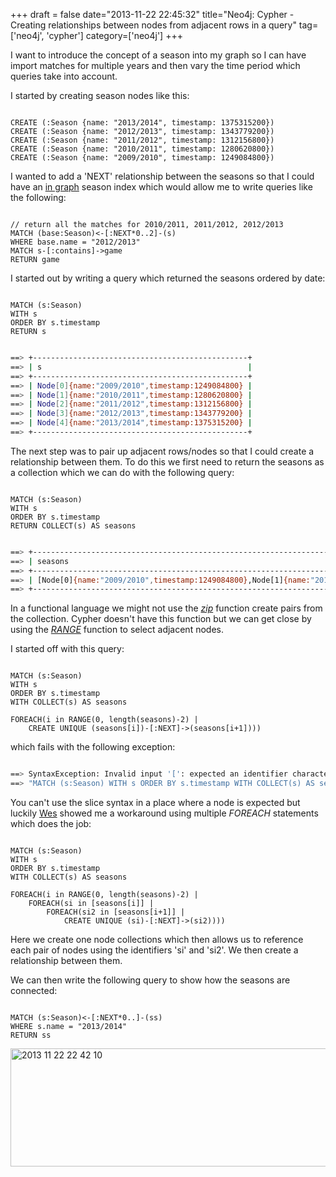 +++
draft = false
date="2013-11-22 22:45:32"
title="Neo4j: Cypher - Creating relationships between nodes from adjacent rows in a query"
tag=['neo4j', 'cypher']
category=['neo4j']
+++

<p>I want to introduce the concept of a season into my graph so I can have import matches for multiple years and then vary the time period which queries take into account.</p>


<p>I started by creating season nodes like this:</p>



~~~cypher

CREATE (:Season {name: "2013/2014", timestamp: 1375315200})
CREATE (:Season {name: "2012/2013", timestamp: 1343779200})
CREATE (:Season {name: "2011/2012", timestamp: 1312156800})
CREATE (:Season {name: "2010/2011", timestamp: 1280620800})
CREATE (:Season {name: "2009/2010", timestamp: 1249084800})
~~~

<p>I wanted to add a 'NEXT' relationship between the seasons so that I could have an <a href="http://blog.neo4j.org/2013/05/reloading-my-beergraph-using-in-graph.html">in graph</a> season index which would allow me to write queries like the following:</p>



~~~cypher

// return all the matches for 2010/2011, 2011/2012, 2012/2013 
MATCH (base:Season)<-[:NEXT*0..2]-(s)
WHERE base.name = "2012/2013"
MATCH s-[:contains]->game
RETURN game
~~~

<p>I started out by writing a query which returned the seasons ordered by date:</p>



~~~cypher

MATCH (s:Season)
WITH s
ORDER BY s.timestamp
RETURN s
~~~


~~~bash

==> +------------------------------------------------+
==> | s                                              |
==> +------------------------------------------------+
==> | Node[0]{name:"2009/2010",timestamp:1249084800} |
==> | Node[1]{name:"2010/2011",timestamp:1280620800} |
==> | Node[2]{name:"2011/2012",timestamp:1312156800} |
==> | Node[3]{name:"2012/2013",timestamp:1343779200} |
==> | Node[4]{name:"2013/2014",timestamp:1375315200} |
==> +------------------------------------------------+
~~~

<p>The next step was to pair up adjacent rows/nodes so that I could create a relationship between them. To do this we first need to return the seasons as a collection which we can do with the following query:</p>



~~~cypher

MATCH (s:Season)
WITH s
ORDER BY s.timestamp
RETURN COLLECT(s) AS seasons
~~~


~~~bash

==> +----------------------------------------------------------------------------------------------------------------------------------------------------------------------------------------------------------------------------------------------+
==> | seasons                                                                                                                                                                                                                                      |
==> +----------------------------------------------------------------------------------------------------------------------------------------------------------------------------------------------------------------------------------------------+
==> | [Node[0]{name:"2009/2010",timestamp:1249084800},Node[1]{name:"2010/2011",timestamp:1280620800},Node[2]{name:"2011/2012",timestamp:1312156800},Node[3]{name:"2012/2013",timestamp:1343779200},Node[4]{name:"2013/2014",timestamp:1375315200}] |
==> +----------------------------------------------------------------------------------------------------------------------------------------------------------------------------------------------------------------------------------------------+
~~~

<p>In a functional language we might not use the <cite><a href="http://stackoverflow.com/questions/1115563/what-is-zip-functional-programming">zip</a></cite> function create pairs from the collection. Cypher doesn't have this function but we can get close by using the <cite><a href="http://docs.neo4j.org/chunked/milestone/query-functions-collection.html#functions-range">RANGE</a></cite> function to select adjacent nodes.</p>
 

<p>I started off with this query:</p>



~~~cypher

MATCH (s:Season)
WITH s
ORDER BY s.timestamp
WITH COLLECT(s) AS seasons

FOREACH(i in RANGE(0, length(seasons)-2) | 
    CREATE UNIQUE (seasons[i])-[:NEXT]->(seasons[i+1])))
~~~

<p>which fails with the following exception:</p>



~~~bash

==> SyntaxException: Invalid input '[': expected an identifier character, node labels, a property map, whitespace, ')' or a relationship pattern (line 1, column 142)
==> "MATCH (s:Season) WITH s ORDER BY s.timestamp WITH COLLECT(s) AS seasons  FOREACH(i in RANGE(0, length(seasons)-2) |   CREATE UNIQUE (seasons[i])-[:NEXT]->(seasons[i+1])))"
~~~

<p>You can't use the slice syntax in a place where a node is expected but luckily <a href="https://twitter.com/wefreema">Wes</a> showed me a workaround using multiple <cite>FOREACH</cite> statements which does the job:</p>



~~~cypher

MATCH (s:Season)
WITH s
ORDER BY s.timestamp
WITH COLLECT(s) AS seasons

FOREACH(i in RANGE(0, length(seasons)-2) | 
    FOREACH(si in [seasons[i]] | 
        FOREACH(si2 in [seasons[i+1]] | 
            CREATE UNIQUE (si)-[:NEXT]->(si2))))
~~~

<p>Here we create one node collections which then allows us to reference each pair of nodes using the identifiers 'si' and 'si2'. We then create a relationship between them.</p>


<p>We can then write the following query to show how the seasons are connected:</p>



~~~cypher

MATCH (s:Season)<-[:NEXT*0..]-(ss)
WHERE s.name = "2013/2014"
RETURN ss
~~~

<img src="{{<siteurl>}}/uploads/2013/11/2013-11-22_22-42-10.png" alt="2013 11 22 22 42 10" title="2013-11-22_22-42-10.png" border="0" width="600" height="189" />
